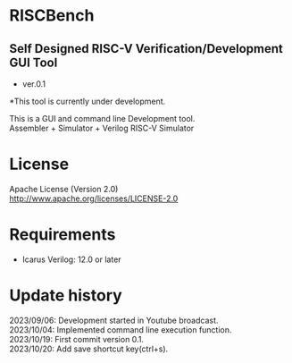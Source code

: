 RISCBench  
=============================
## Self Designed RISC-V Verification/Development GUI Tool

- ver.0.1

 *This tool is currently under development.  

This is a GUI and command line Development tool.  
Assembler + Simulator + Verilog RISC-V Simulator  

 License
========================================

Apache License (Version 2.0)  
http://www.apache.org/licenses/LICENSE-2.0  

# Requirements

- Icarus Verilog: 12.0 or later


Update history
======================================
2023/09/06:  Development started in Youtube broadcast.  
2023/10/04:  Implemented command line execution function.  
2023/10/19:  First commit version 0.1.  
2023/10/20:  Add save shortcut key(ctrl+s).  